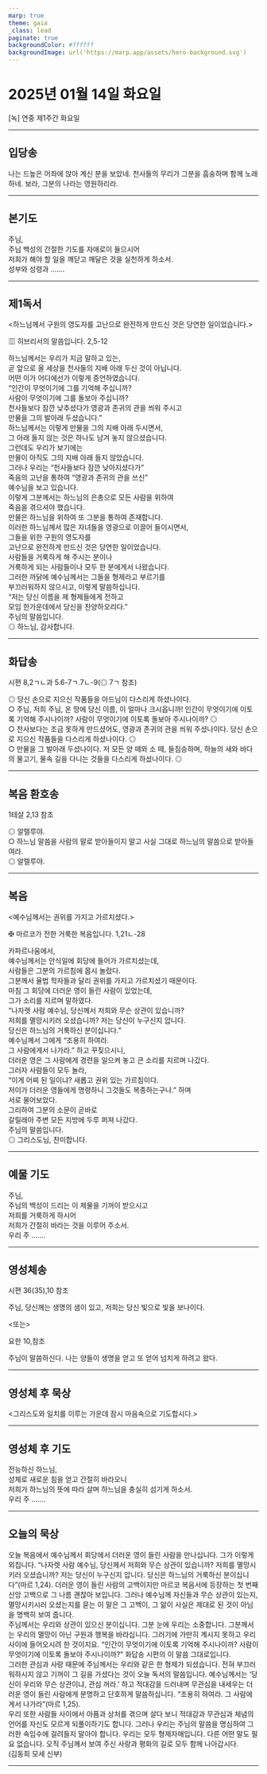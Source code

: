 ```yaml
---
marp: true
theme: gaia
_class: lead
paginate: true
backgroundColor: #ffffff
backgroundImage: url('https://marp.app/assets/hero-background.svg')
---
```


# 2025년 01월 14일 화요일

[녹] 연중 제1주간 화요일  




---

## 입당송

나는 드높은 어좌에 앉아 계신 분을 보았네. 천사들의 무리가 그분을 흠숭하며 함께 노래하네. 보라, 그분의 나라는 영원하리라.  
  


---

## 본기도

주님,  
주님 백성의 간절한 기도를 자애로이 들으시어  
저희가 해야 할 일을 깨닫고 깨달은 것을 실천하게 하소서.  
성부와 성령과 …….  
  


---

## 제1독서

<하느님께서 구원의 영도자를 고난으로 완전하게 만드신 것은 당연한 일이었습니다.>

▥ 히브리서의 말씀입니다. 2,5-12

하느님께서는 우리가 지금 말하고 있는,  
곧 앞으로 올 세상을 천사들의 지배 아래 두신 것이 아닙니다.  
어떤 이가 어디에선가 이렇게 증언하였습니다.  
“인간이 무엇이기에 그를 기억해 주십니까?  
사람이 무엇이기에 그를 돌보아 주십니까?  
천사들보다 잠깐 낮추셨다가 영광과 존귀의 관을 씌워 주시고  
만물을 그의 발아래 두셨습니다.”  
하느님께서는 이렇게 만물을 그의 지배 아래 두시면서,  
그 아래 들지 않는 것은 하나도 남겨 놓지 않으셨습니다.  
그런데도 우리가 보기에는  
만물이 아직도 그의 지배 아래 들지 않았습니다.  
그러나 우리는 “천사들보다 잠깐 낮아지셨다가”  
죽음의 고난을 통하여 “영광과 존귀의 관을 쓰신”  
예수님을 보고 있습니다.  
이렇게 그분께서는 하느님의 은총으로 모든 사람을 위하여  
죽음을 겪으셔야 했습니다.  
만물은 하느님을 위하여 또 그분을 통하여 존재합니다.  
이러한 하느님께서 많은 자녀들을 영광으로 이끌어 들이시면서,  
그들을 위한 구원의 영도자를  
고난으로 완전하게 만드신 것은 당연한 일이었습니다.  
사람들을 거룩하게 해 주시는 분이나  
거룩하게 되는 사람들이나 모두 한 분에게서 나왔습니다.  
그러한 까닭에 예수님께서는 그들을 형제라고 부르기를  
부끄러워하지 않으시고, 이렇게 말씀하십니다.  
“저는 당신 이름을 제 형제들에게 전하고  
모임 한가운데에서 당신을 찬양하오리다.”  
주님의 말씀입니다.  
◎ 하느님, 감사합니다.  
  


---

## 화답송

시편 8,2ㄱㄴ과 5.6-7ㄱ.7ㄴ-9(◎ 7ㄱ 참조)

◎ 당신 손으로 지으신 작품들을 아드님이 다스리게 하셨나이다.  
○ 주님, 저희 주님, 온 땅에 당신 이름, 이 얼마나 크시옵니까! 인간이 무엇이기에 이토록 기억해 주시나이까? 사람이 무엇이기에 이토록 돌보아 주시나이까? ◎  
○ 천사보다는 조금 못하게 만드셨어도, 영광과 존귀의 관을 씌워 주셨나이다. 당신 손으로 지으신 작품들을 다스리게 하셨나이다. ◎  
○ 만물을 그 발아래 두셨나이다. 저 모든 양 떼와 소 떼, 들짐승하며, 하늘의 새와 바다의 물고기, 물속 길을 다니는 것들을 다스리게 하셨나이다. ◎  
  


---

## 복음 환호송

1테살 2,13 참조

◎ 알렐루야.  
○ 하느님 말씀을 사람의 말로 받아들이지 말고 사실 그대로 하느님의 말씀으로 받아들여라.  
◎ 알렐루야.  
  


---

## 복음

<예수님께서는 권위를 가지고 가르치셨다.>

✠ 마르코가 전한 거룩한 복음입니다. 1,21ㄴ-28

카파르나움에서,  
예수님께서는 안식일에 회당에 들어가 가르치셨는데,  
사람들은 그분의 가르침에 몹시 놀랐다.  
그분께서 율법 학자들과 달리 권위를 가지고 가르치셨기 때문이다.  
마침 그 회당에 더러운 영이 들린 사람이 있었는데,  
그가 소리를 지르며 말하였다.  
“나자렛 사람 예수님, 당신께서 저희와 무슨 상관이 있습니까?  
저희를 멸망시키러 오셨습니까? 저는 당신이 누구신지 압니다.  
당신은 하느님의 거룩하신 분이십니다.”  
예수님께서 그에게 “조용히 하여라.  
그 사람에게서 나가라.” 하고 꾸짖으시니,  
더러운 영은 그 사람에게 경련을 일으켜 놓고 큰 소리를 지르며 나갔다.  
그러자 사람들이 모두 놀라,  
“이게 어찌 된 일이냐? 새롭고 권위 있는 가르침이다.  
저이가 더러운 영들에게 명령하니 그것들도 복종하는구나.” 하며  
서로 물어보았다.  
그리하여 그분의 소문이 곧바로  
갈릴래아 주변 모든 지방에 두루 퍼져 나갔다.  
주님의 말씀입니다.  
◎ 그리스도님, 찬미합니다.  
  


---

## 예물 기도

주님,  
주님의 백성이 드리는 이 제물을 기꺼이 받으시고  
저희를 거룩하게 하시어  
저희가 간절히 바라는 것을 이루어 주소서.  
우리 주 …….  
  


---

## 영성체송

시편 36(35),10 참조

주님, 당신께는 생명의 샘이 있고, 저희는 당신 빛으로 빛을 보나이다.  
  
<또는>  
  
요한 10,참조  
  
주님이 말씀하신다. 나는 양들이 생명을 얻고 또 얻어 넘치게 하려고 왔다.  


---

## 영성체 후 묵상

<그리스도와 일치를 이루는 가운데 잠시 마음속으로 기도합시다.>  


---

## 영성체 후 기도

전능하신 하느님,  
성체로 새로운 힘을 얻고 간절히 바라오니  
저희가 하느님의 뜻에 따라 살며 하느님을 충실히 섬기게 하소서.  
우리 주 …….  
  


---

## 오늘의 묵상

오늘 복음에서 예수님께서 회당에서 더러운 영이 들린 사람을 만나십니다. 그가 이렇게 외칩니다. “나자렛 사람 예수님, 당신께서 저희와 무슨 상관이 있습니까? 저희를 멸망시키러 오셨습니까? 저는 당신이 누구신지 압니다. 당신은 하느님의 거룩하신 분이십니다”(마르 1,24). 더러운 영이 들린 사람의 고백이지만 마르코 복음서에 등장하는 첫 번째 신앙 고백으로 그 나름 괜찮아 보입니다. 그러나 예수님께 자신들과 무슨 상관이 있는지, 멸망시키시러 오셨는지를 묻는 이 말은 그 고백이, 그 앎이 사실은 제대로 된 것이 아님을 명백히 보여 줍니다.  
주님께서는 우리와 상관이 있으신 분이십니다. 그분 눈에 우리는 소중합니다. 그분께서는 우리의 멸망이 아닌 구원과 행복을 바라십니다. 그러기에 가만히 계시지 못하고 우리 사이에 들어오시려 한 것이지요. “인간이 무엇이기에 이토록 기억해 주시나이까? 사람이 무엇이기에 이토록 돌보아 주시나이까?” 화답송 시편의 이 말씀 그대로입니다.  
그러한 관심과 사랑 때문에 주님께서는 우리와 같은 한 형제가 되셨습니다. 전혀 부끄러워하시지 않고 기꺼이 그 길을 가셨다는 것이 오늘 독서의 말씀입니다. 예수님께서는 ‘당신이 우리와 무슨 상관이냐, 관심 꺼라.’ 하고 적대감을 드러내며 무관심을 내세우는 더러운 영이 들린 사람에게 분명하고 단호하게 말씀하십니다. “조용히 하여라. 그 사람에게서 나가라”(마르 1,25).  
우리 또한 사람들 사이에서 아픔과 상처를 겪으며 살다 보니 적대감과 무관심과 체념의 언어를 자신도 모르게 되풀이하기도 합니다. 그러나 우리는 주님의 말씀을 명심하여 그러한 속임수에 걸려들지 말아야 합니다. 우리는 모두 형제자매입니다. 다른 어떤 말도 필요 없습니다. 오직 주님께서 보여 주신 사랑과 평화의 길로 모두 함께 나아갑시다.  
(김동희 모세 신부)  


---